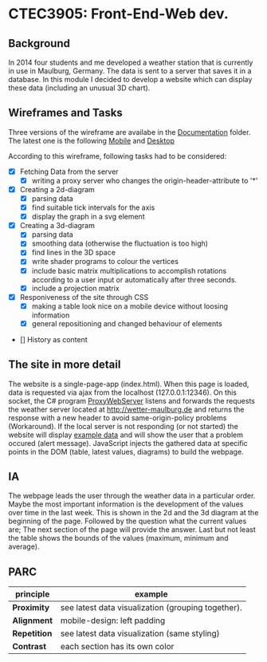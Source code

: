 # CTEC3905: Front-End-Web dev.
## Background
In 2014 four students and me developed a weather station that is currently in use in Maulburg, Germany. The data is sent to a server that saves it in a database. In this module I decided to develop a website which can display these data (including an unusual 3D chart).
## Wireframes and Tasks
Three versions of the wireframe are availabe in the [Documentation](./Documentation) folder. The latest one is the following [Mobile](./Documentation/V3M.jpg) and [Desktop](./Documentation/V3D.jpg)

According to this wireframe, following tasks had to be considered:
- [x] Fetching Data from the server
  - [x] writing a proxy server who changes the origin-header-attribute to '*'
- [x] Creating a 2d-diagram
  - [x] parsing data
  - [x] find suitable tick intervals for the axis
  - [x] display the graph in a svg element
- [x] Creating a 3d-diagram
  - [x] parsing data
  - [x] smoothing data (otherwise the fluctuation is too high)
  - [x] find lines in the 3D space
  - [x] write shader programs to colour the vertices
  - [x] include basic matrix multiplications to accomplish rotations according to a user input or automatically after three seconds.
  - [x] include a projection matrix
- [x] Responiveness of the site through CSS
  - [x] making a table look nice on a mobile device without loosing information
  - [x] general repositioning and changed behaviour of elements
- [] History as content

## The site in more detail
The website is a single-page-app (index.html). When this page is loaded, data is requested via ajax from the localhost (127.0.0.1:12346). On this socket, the C# program [ProxyWebServer](./Proxy/ProxyWebServer) listens and forwards the requests the weather server located at http://wetter-maulburg.de and returns the response with a new header to avoid same-origin-policy problems (Workaround). If the local server is not responding (or not started) the website will display [example data](./js/json.js) and will show the user that a problem occured (alert message). JavaScript injects the gathered data at specific points in the DOM (table, latest values, diagrams) to build the webpage.

## IA
The webpage leads the user through the weather data in a particular order. Maybe the most important information is the development of the values over time in the last week. This is shown in the 2d and the 3d diagram at the beginning of the page. Followed by the question what the current values are; The next section of the page will provide the answer. Last but not least the table shows the bounds of the values (maximum, minimum and average). 

## PARC
principle | example
------------ | -------------
**Proximity**  | see latest data visualization (grouping together).
**Alignment**  | mobile-design: left padding
**Repetition** | see latest data visualization (same styling)
**Contrast**   | each section has its own color
